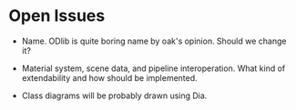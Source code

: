 Open Issues
===========

* Name. ODlib is quite boring name by oak's opinion. Should we change it?

* Material system, scene data, and pipeline interoperation. What kind of
  extendability and how should be implemented.

* Class diagrams will be probably drawn using Dia.
